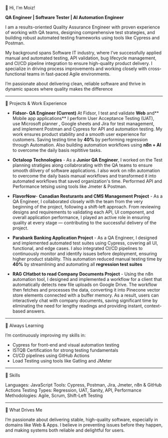 👋 Hi, I'm Moiz!

**QA Engineer | Software Tester | AI Automation Engineer**

I am a results-oriented Quality Assurance Engineer with proven experience of working with QA teams, designing comprehensive test strategies, and building robust automated testing frameworks using tools like Cypress and Postman.

My background spans Software IT industry, where I’ve successfully applied manual and automated testing, API validation, bug lifecycle management, and CI/CD pipeline integration to ensure high-quality product delivery. I specialize in driving process improvements and working closely with cross-functional teams in fast-paced Agile environments.

I’m passionate about delivering clean, reliable software and thrive in dynamic spaces where quality makes the difference

-----------------------------------------------------------------------------------------------------------------

🔑 Projects & Work Experience

- **Fidsor- QA Engineer (Current)** At Fidsor, I test and validate **Web** and** Mobile app applications** I perform User Acceptance Testing (UAT), use Microsoft planner , Google sheets and Jira for test management, and implement Postman and Cypress for API and automation testing. My work ensures product stability and a smooth user experience for customers.
 Saving testing time by **40%** by performing regression through Automation. Also building automation workflows using **n8n + AI** to overcome the daily basis repititive tasks.
  
- **Octaloop Technologies** - As a **Junior QA  Engineer**, I worked on the Test planning stratigies along collabrorating with the QA teams to ensure smooth dilivery of software applications. I  also work on n8n automation to overcome the daily basis manual workflows and transformed it into automated workflows that saved organization's time.
  Performed API and Performance tetsing using tools like Jmeter & Postman.

- **FlavorNow**- **Canadian Resturants and CMS Management Project** - As a QA Engineer, I collaborated closely with the team from the very beginning of the project, following a shift-left approach. From reviewing designs and requirements to validating each API, UI component, and overall application performance, I played an active role in ensuring quality at every stage — contributing to the successful delivery of the project.

-  **Parabank Banking Application Project** - As a QA Engineer, I designed and implemented automated test suites using Cypress, covering all UI, functional, and edge cases. I also integrated CI/CD pipelines to continuously monitor and identify issues before deployment, ensuring higher product stability. This automation reduced manual testing time by **40%** by streamlining and automating all **regression test suites**

- **RAG CHatbot to read Company Documents Project** -  Using the n8n automation tool, I designed and implemented a workflow for a client that automatically detects new file uploads on Google Drive. The workflow then fetches and processes the data, converting it into Pinecone vector store elements connected with a buffer memory. As a result, users can interactively chat with company documents, saving significant time by eliminating the need for lengthy readings and providing instant, context-based answers.
------------------------------------------------------------------------------------------------------------------

🌱 Always Learning

I’m continuously improving my skills in:

- Cypress for front-end and visual automation testing
- ISTQB Certification for strong testing fundamentals
- CI/CD pipelines using GitHub Actions
- Load Testing using tools like Gatling and JMeter

--------------------------------------------------------------------------------------------------------------------

💼 Skills

Languages: JavaScript
Tools: Cypress, Postman, Jira, Jmeter, n8n & GitHub Actions 
Testing Types: Regression, UAT, Sanity, API, Performance
Methodologies: Agile, Scrum, Shift-Left Testing

---------------------------------------------------------------------------------------------------------------------

🚀 What Drives Me

I’m passionate about delivering stable, high-quality software, especially in domains like Web & Apps. I believe in preventing issues before they happen, and making systems both reliable and delightful for users.
